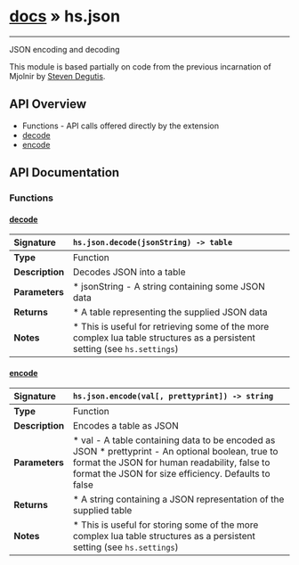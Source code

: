 # [docs](index.md) » hs.json
---

JSON encoding and decoding

This module is based partially on code from the previous incarnation of Mjolnir by [Steven Degutis](https://github.com/sdegutis/).


## API Overview
* Functions - API calls offered directly by the extension
 * [decode](#decode)
 * [encode](#encode)

## API Documentation

### Functions

#### [decode](#decode)
| <span style="float: left;">**Signature**</span> | <span style="float: left;">`hs.json.decode(jsonString) -> table` </span>                                                          |
| -----------------------------------------------------|---------------------------------------------------------------------------------------------------------|
| **Type**                                             | Function                                                                                         |
| **Description**                                      | Decodes JSON into a table                                                                                         |
| **Parameters**                                       |  * jsonString - A string containing some JSON data                                       |
| **Returns**                                          |  * A table representing the supplied JSON data                                                |
| **Notes**                                            |  * This is useful for retrieving some of the more complex lua table structures as a persistent setting (see `hs.settings`)                                                      |

#### [encode](#encode)
| <span style="float: left;">**Signature**</span> | <span style="float: left;">`hs.json.encode(val[, prettyprint]) -> string` </span>                                                          |
| -----------------------------------------------------|---------------------------------------------------------------------------------------------------------|
| **Type**                                             | Function                                                                                         |
| **Description**                                      | Encodes a table as JSON                                                                                         |
| **Parameters**                                       |  * val - A table containing data to be encoded as JSON * prettyprint - An optional boolean, true to format the JSON for human readability, false to format the JSON for size efficiency. Defaults to false                                       |
| **Returns**                                          |  * A string containing a JSON representation of the supplied table                                                |
| **Notes**                                            |  * This is useful for storing some of the more complex lua table structures as a persistent setting (see `hs.settings`)                                                      |

